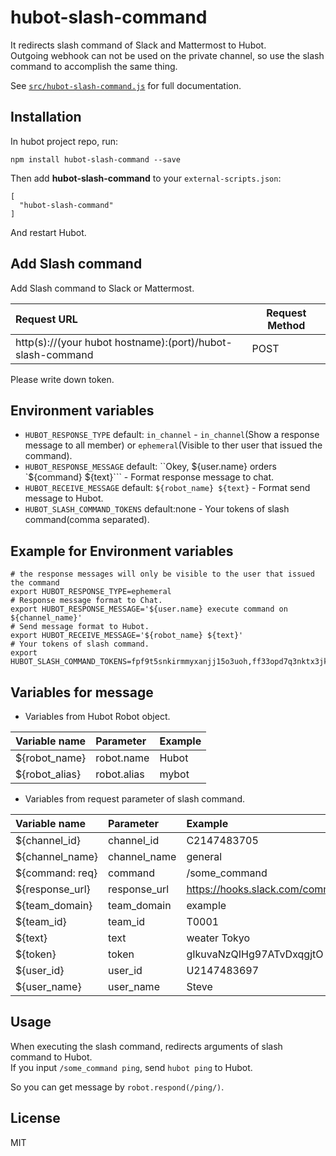 # hubot-slash-command

It redirects slash command of Slack and Mattermost to Hubot.  
Outgoing webhook can not be used on the private channel, so use the slash command to accomplish the same thing.

See [`src/hubot-slash-command.js`](src/hubot-slash-command.js) for full documentation.

## Installation

In hubot project repo, run:

`npm install hubot-slash-command --save`

Then add **hubot-slash-command** to your `external-scripts.json`:

```
[
  "hubot-slash-command"
]
```
And restart Hubot.

## Add Slash command

Add Slash command to Slack or Mattermost.

| Request URL                                                   | Request Method |
|:--------------------------------------------------------------|----------------|
| http(s)://(your hubot hostname):(port)/hubot-slash-command    | POST           |

Please write down token.

## Environment variables

- `HUBOT_RESPONSE_TYPE` default: `in_channel` - `in_channel`(Show a response message to all member) or `ephemeral`(Visible to ther user that issued the command).
- `HUBOT_RESPONSE_MESSAGE` default: ``Okey, ${user.name} orders `${command} ${text}``` - Format response message to chat.
- `HUBOT_RECEIVE_MESSAGE` default: `${robot_name} ${text}` - Format send message to Hubot.
- `HUBOT_SLASH_COMMAND_TOKENS` default:none - Your tokens of slash command(comma separated).

## Example for Environment variables

```
# the response messages will only be visible to the user that issued the command 
export HUBOT_RESPONSE_TYPE=ephemeral
# Response message format to Chat.
export HUBOT_RESPONSE_MESSAGE='${user.name} execute command on ${channel_name}'
# Send message format to Hubot.
export HUBOT_RECEIVE_MESSAGE='${robot_name} ${text}'
# Your tokens of slash command.
export HUBOT_SLASH_COMMAND_TOKENS=fpf9t5snkirmmyxanjj15o3uoh,ff33opd7q3nktx3jkoee17kbya
```

## Variables for message

- Variables from Hubot Robot object.

|Variable name|Parameter|Example|
|:------------|:--------|:------|
|${robot_name}|robot.name|Hubot |
|${robot_alias}|robot.alias|mybot |

- Variables from request parameter of slash command.

|Variable name|Parameter|Example|
|:------------|:--------|:------|
|${channel_id}| channel_id|C2147483705|
|${channel_name}| channel_name|general|
|${command: req}| command|/some_command|
|${response_url}| response_url|https://hooks.slack.com/commands/12345678|
|${team_domain}| team_domain|example|
|${team_id}| team_id|T0001|
|${text}|text|weater Tokyo|
|${token}|token|gIkuvaNzQIHg97ATvDxqgjtO|
|${user_id}|user_id|U2147483697|
|${user_name}|user_name|Steve|

## Usage

When executing the slash command, redirects arguments of slash command to Hubot.  
If you input `/some_command ping`, send `hubot ping` to Hubot.

So you can get message by `robot.respond(/ping/)`.

## License

MIT


